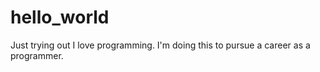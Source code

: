 # hello_world
Just trying out
I love programming. I'm doing this to pursue a career as a programmer.
